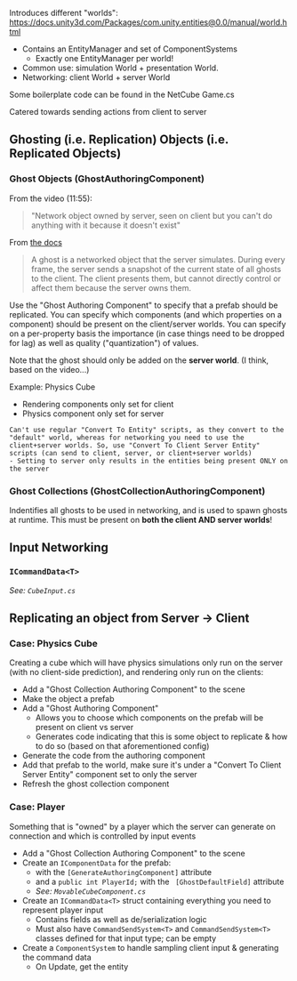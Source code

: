Introduces different "worlds": https://docs.unity3d.com/Packages/com.unity.entities@0.0/manual/world.html
- Contains an EntityManager and set of ComponentSystems
  - Exactly one EntityManager per world!
- Common use: simulation World + presentation World.
- Networking: client World + server World

Some boilerplate code can be found in the NetCube Game.cs

Catered towards sending actions from client to server

## Ghosting (i.e. Replication) Objects (i.e. Replicated Objects)

### Ghost Objects (GhostAuthoringComponent)

From the video (11:55):
> "Network object owned by server, seen on client but you can't do anything with it because it doesn't exist" 

From [the docs](https://docs.unity3d.com/Packages/com.unity.netcode@0.0/manual/ghost-snapshots.html)
> A ghost is a networked object that the server simulates. During every frame, the server sends a snapshot of the current state of all ghosts to the client. The client presents them, but cannot directly control or affect them because the server owns them.

Use the "Ghost Authoring Component" to specify that a prefab should be replicated. You can specify which components (and which properties on a component) should be present on the client/server worlds. You can specify on a  per-property basis the importance (in case things need to be dropped for lag) as well as quality ("quantization") of values.

Note that the ghost should only be added on the **server world**. (I think, based on the video...)

Example: Physics Cube
- Rendering components only set for client
- Physics component only set for server


~~~
Can't use regular "Convert To Entity" scripts, as they convert to the "default" world, whereas for networking you need to use the client+server worlds. So, use "Convert To Client Server Entity" scripts (can send to client, server, or client+server worlds)
- Setting to server only results in the entities being present ONLY on the server
~~~

### Ghost Collections (GhostCollectionAuthoringComponent)

Indentifies all ghosts to be used in networking, and is used to spawn ghosts at runtime. This must be present on **both the client AND server worlds**!


## Input Networking

### `ICommandData<T>`

_See: `CubeInput.cs`_

## Replicating an object from Server → Client


### Case: Physics Cube

Creating a cube which will have physics simulations only run on the server (with no client-side prediction), and rendering only run on the clients:

- Add a "Ghost Collection Authoring Component" to the scene
- Make the object a prefab
- Add a "Ghost Authoring Component"
  - Allows you to choose which components on the prefab will be present on client vs server
  - Generates code indicating that this is some object to replicate & how to do so (based on that aforementioned config)
- Generate the code from the authoring component
- Add that prefab to the world, make sure it's under a "Convert To Client Server Entity" component set to only the server
- Refresh the ghost collection component


### Case: Player

Something that is "owned" by a player which the server can generate on connection and which is controlled by input events



- Add a "Ghost Collection Authoring Component" to the scene
- Create an `IComponentData` for the prefab:
  - with the `[GenerateAuthoringComponent]` attribute
  - and a `public int PlayerId;` with the `
    [GhostDefaultField]` attribute
  - _See: `MovableCubeComponent.cs`_
- Create an `ICommandData<T>` struct containing everything you need to represent player input
  - Contains fields as well as de/serialization logic
  - Must also have `CommandSendSystem<T>` and `CommandSendSystem<T>` classes defined for that input type; can be empty
- Create a `ComponentSystem` to handle sampling client input & generating the command data
  - On Update, get the entity 
